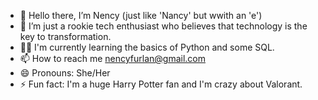 - 👋 Hello there, I’m Nency (just like 'Nancy' but wwith an 'e')
- 🚀  I’m just a rookie tech enthusiast who believes that technology is the key to transformation.
- 👩‍💻  I'm currently learning the basics of Python and some SQL.
- 📫 How to reach me nencyfurlan@gmail.com
- 😄 Pronouns: She/Her
- ⚡ Fun fact: I'm a huge Harry Potter fan and I'm crazy about Valorant.

<!---
nencyfurlan/nencyfurlan is a ✨ special ✨ repository because its `README.md` (this file) appears on your GitHub profile.
You can click the Preview link to take a look at your changes.
--->
